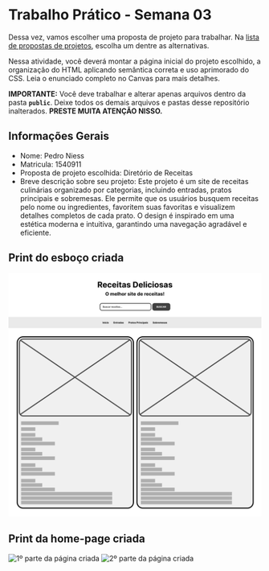 # Trabalho Prático - Semana 03

Dessa vez, vamos escolher uma proposta de projeto para trabalhar. Na [lista de propostas de projetos](propostas-projetos.md), escolha um dentre as alternativas.

Nessa atividade, você deverá montar a página inicial do projeto escolhido, a organização do HTML aplicando semântica correta e uso aprimorado do CSS. Leia o enunciado completo no Canvas para mais detalhes.

**IMPORTANTE:** Você deve trabalhar e alterar apenas arquivos dentro da pasta **`public`**. Deixe todos os demais arquivos e pastas desse repositório inalterados. **PRESTE MUITA ATENÇÃO NISSO.**

## Informações Gerais

- Nome: Pedro Niess
- Matricula: 1540911
- Proposta de projeto escolhida: Diretório de Receitas
- Breve descrição sobre seu projeto: Este projeto é um site de receitas culinárias organizado por categorias, incluindo entradas, pratos principais e sobremesas. Ele permite que os usuários busquem receitas pelo nome ou ingredientes, favoritem suas favoritas e visualizem detalhes completos de cada prato. O design é inspirado em uma estética moderna e intuitiva, garantindo uma navegação agradável e eficiente.


## Print do esboço criada

<img src="public/wireframe.png" alt="esboço criado">


## Print da home-page criada

<img src="public/paginacriada2.png" alt="1º parte da página criada">
<img src="public/paginacriada2.1.png" alt="2º parte da página criada">

